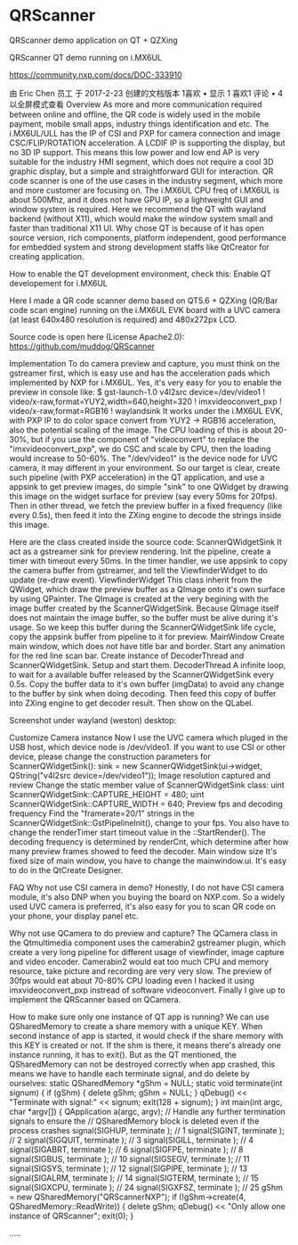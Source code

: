 # QRScanner

QRScanner demo application on QT + QZXing




QRScanner QT demo running on i.MX6UL

https://community.nxp.com/docs/DOC-333910

由 Eric Chen 员工 于 2017-2-23 创建的文档版本 1喜欢 • 显示 1 喜欢1 评论 • 4
以全屏模式查看
Overview
As more and more communication required between online and offline, the QR code is widely used in the mobile payment, mobile small apps, industry things identification and etc. The i.MX6UL/ULL has the IP of CSI and PXP for camera connection and image CSC/FLIP/ROTATION acceleration. A LCDIF IP is supporting the display, but no 3D IP support. This means this low power and low end AP is very suitable for the industry HMI segment, which does not require a cool 3D graphic display, but a simple and straightforward GUI for interaction. QR code scanner is one of the use cases in the industry segment, which more and more customer are focusing on.
The i.MX6UL CPU freq of i.MX6UL is about 500Mhz, and it does not have GPU IP, so a lightweight GUI and window system is required. Here we recommend the QT with wayland backend (without X11), which would make the window system small and faster than traditional X11 UI. Why chose QT is because of it has open source version, rich components, platform independent, good performance for embedded system and strong development staffs like QtCreator for creating application.
 
How to enable the QT development environment, check this:
Enable QT developement for i.MX6UL 
 
Here I made a QR code scanner demo based on QT5.6 + QZXing (QR/Bar code scan engine) running on the i.MX6UL EVK board with a UVC camera (at least 640x480 resolution is required) and 480x272px LCD.
 
Source code is open here (License Apache2.0):
https://github.com/muddog/QRScanner 
 
 
Implementation
To do camera preview and capture, you must think on the gstreamer first, which is easy use and has the acceleration pads which implemented by NXP for i.MX6UL. Yes, it's very easy for you to enable the preview in console like:
$ gst-launch-1.0 v4l2src device=/dev/video1 ! video/x-raw,format=YUY2,width=640,height=320 ! imxvideoconvert_pxp ! video/x-raw,format=RGB16 ! waylandsink
It works under the i.MX6UL EVK, with PXP IP to do color space convert from YUY2 -> RGB16 acceleration, also the potential scaling of the image. The CPU loading of this is about 20-30%, but if you use the component of "videoconvert" to replace the "imxvideoconvert_pxp", we do CSC and scale by CPU, then the loading would increase to 50-60%. The "/dev/video1" is the device node for UVC camera, it may different in your environment.
So our target is clear, create such pipeline (with PXP acceleration) in the QT application, and use a appsink to get preview images, do simple "sink" to one QWidget by drawing this image on the widget surface for preview (say every 50ms for 20fps). Then in other thread, we fetch the preview buffer in a fixed frequency (like every 0.5s), then feed it into the ZXing engine to decode the strings inside this image.
 
Here are the class created inside the source code:
ScannerQWidgetSink
It act as a gstreamer sink for preview rendering. Init the pipeline, create a timer with timeout every 50ms. In the timer handler, we use appsink to copy the camera buffer from gstreamer, and tell the ViewfinderWidget to do update (re-draw event).
ViewfinderWidget
This class inherit from the QWidget, which draw the preview buffer as a QImage onto it's own surface by using QPainter. The QImage is created at the very begining with the image buffer created by the ScannerQWidgetSink. Because QImage itself does not maintain the image buffer, so the buffer must be alive during it's usage. So we keep this buffer during the ScannerQWidgetSink life cycle, copy the appsink buffer from pipeline to it for preview.
MainWindow
Create main window, which does not have title bar and border. Start any animation for the red line scan bar. Create instance of DecoderThread and ScannerQWidgetSink. Setup and start them.
DecoderThread
A infinite loop, to wait for a available buffer released by the ScannerQWidgetSink every 0.5s. Copy the buffer data to it's own buffer (imgData) to avoid any change to the buffer by sink when doing decoding. Then feed this copy of buffer into ZXing engine to get decoder result. Then show on the QLabel.
 
Screenshot under wayland (weston) desktop:

 
 
Customize
Camera instance
Now I use the UVC camera which pluged in the USB host, which device node is /dev/video1. If you want to use CSI or other device, please change the construction parameters for ScannerQWidgetSink():
sink = new ScannerQWidgetSink(ui->widget, QString("v4l2src device=/dev/video1"));
Image resolution captured and review
Change the static member value of ScannerQWidgetSink class:
uint ScannerQWidgetSink::CAPTURE_HEIGHT = 480;
uint ScannerQWidgetSink::CAPTURE_WIDTH = 640;
Preview fps and decoding frequency
Find the "framerate=20/1" strings in the ScannerQWidgetSink::GstPipelineInit(), change to your fps. You also have to change the renderTimer start timeout value in the ::StartRender(). The decoding frequency is determined by renderCnt, which determine after how many preview frames showed to feed the decoder.
Main window size
It's fixed size of main window, you have to change the mainwindow.ui. It's easy to do in the QtCreate Designer.
 
FAQ
Why not use CSI camera in demo?
Honestly, I do not have CSI camera module, it's also DNP when you buying the board on NXP.com. So a widely used UVC camera is preferred, it's also easy for you to scan QR code on your phone, your display panel etc.
 
Why not use QCamera to do preview and capture?
The QCamera class in the Qtmultimedia component uses the camerabin2 gstreamer plugin, which create a very long pipeline for different usage of viewfinder, image capture and video encoder. Camerabin2 would eat too much CPU and memory resource, take picture and recording are very very slow. The preview of 30fps would eat about 70-80% CPU loading even I hacked it using imxvideoconvert_pxp instread of software videoconvert. Finally I give up to implement the QRScanner based on QCamera.
 
How to make sure only one instance of QT app is running?
We can use QSharedMemory to create a share memory with a unique KEY. When second instance of app is started, it would check if the share memory with this KEY is created or not. If the shm is there, it means there's already one instance running, it has to exit().
But as the QT mentioned, the QSharedMemory can not be destroyed correctly when app crashed, this means we have to handle each terminate signal, and do delete by ourselves:
static QSharedMemory *gShm = NULL;
static void terminate(int signum)
{
   if (gShm) {
      delete gShm;
      gShm = NULL;
   }
   qDebug() << "Terminate with signal:" << signum;
   exit(128 + signum);
}
int main(int argc, char *argv[])
{
   QApplication a(argc, argv);
   // Handle any further termination signals to ensure the
   // QSharedMemory block is deleted even if the process crashes
   signal(SIGHUP, terminate ); // 1
   signal(SIGINT, terminate ); // 2
   signal(SIGQUIT, terminate ); // 3
   signal(SIGILL, terminate ); // 4
   signal(SIGABRT, terminate ); // 6
   signal(SIGFPE, terminate ); // 8
   signal(SIGBUS, terminate ); // 10
   signal(SIGSEGV, terminate ); // 11
   signal(SIGSYS, terminate ); // 12
   signal(SIGPIPE, terminate ); // 13
   signal(SIGALRM, terminate ); // 14
   signal(SIGTERM, terminate ); // 15
   signal(SIGXCPU, terminate ); // 24
   signal(SIGXFSZ, terminate ); // 25
   gShm = new QSharedMemory("QRScannerNXP");
   if (!gShm->create(4, QSharedMemory::ReadWrite)) {
      delete gShm;
      qDebug() << "Only allow one instance of QRScanner";
      exit(0);
   }
 
.....
